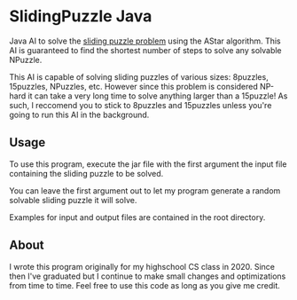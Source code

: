 # SlidingPuzzle Java

Java AI to solve the [sliding puzzle problem](https://en.wikipedia.org/wiki/15_puzzle) using the AStar algorithm. This AI is guaranteed to find the shortest number of steps to solve any solvable NPuzzle. 

This AI is capable of solving sliding puzzles of various sizes: 8puzzles, 15puzzles, NPuzzles, etc. However since this problem is considered NP-hard it can take a very long time to solve anything larger than a 15puzzle! As such, I reccomend you to stick to 8puzzles and 15puzzles unless you're going to run this AI in the background.

## Usage

To use this program, execute the jar file with the first argument the input file containing the sliding puzzle to be solved. 

You can leave the first argument out to let my program generate a random solvable sliding puzzle it will solve.

Examples for input and output files are contained in the root directory.

## About

I wrote this program originally for my highschool CS class in 2020. Since then I've graduated but I continue to make small changes and optimizations from time to time. Feel free to use this code as long as you give me credit.
